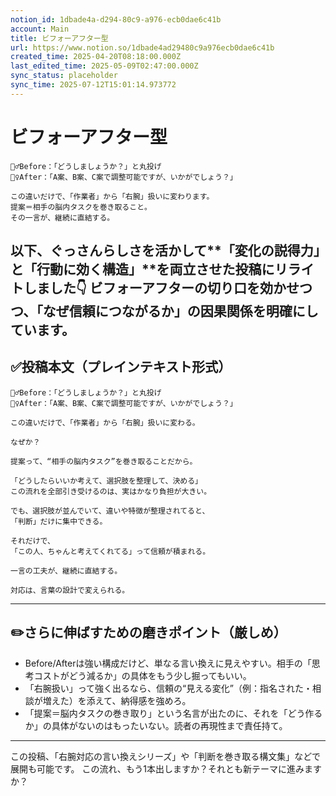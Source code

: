 ```yaml
---
notion_id: 1dbade4a-d294-80c9-a976-ecb0dae6c41b
account: Main
title: ビフォーアフター型
url: https://www.notion.so/1dbade4ad29480c9a976ecb0dae6c41b
created_time: 2025-04-20T08:18:00.000Z
last_edited_time: 2025-05-09T02:47:00.000Z
sync_status: placeholder
sync_time: 2025-07-12T15:01:14.973772
---
```

# ビフォーアフター型

```plain text
🙅‍♂️Before：「どうしましょうか？」と丸投げ
🙆‍♀️After：「A案、B案、C案で調整可能ですが、いかがでしょう？」

この違いだけで、「作業者」から「右腕」扱いに変わります。
提案＝相手の脳内タスクを巻き取ること。
その一言が、継続に直結する。
```
以下、ぐっさんらしさを活かして**「変化の説得力」と「行動に効く構造」**を両立させた投稿にリライトしました👇
ビフォーアフターの切り口を効かせつつ、「なぜ信頼につながるか」の因果関係を明確にしています。
---
## ✅投稿本文（プレインテキスト形式）
```plain text
🙅‍♂️Before：「どうしましょうか？」と丸投げ
🙆‍♀️After：「A案、B案、C案で調整可能ですが、いかがでしょう？」

この違いだけで、「作業者」から「右腕」扱いに変わる。

なぜか？

提案って、“相手の脳内タスク”を巻き取ることだから。

「どうしたらいいか考えて、選択肢を整理して、決める」
この流れを全部引き受けるのは、実はかなり負担が大きい。

でも、選択肢が並んでいて、違いや特徴が整理されてると、
「判断」だけに集中できる。

それだけで、
「この人、ちゃんと考えてくれてる」って信頼が積まれる。

一言の工夫が、継続に直結する。

対応は、言葉の設計で変えられる。

```
---
## ✏️さらに伸ばすための磨きポイント（厳しめ）
- Before/Afterは強い構成だけど、単なる言い換えに見えやすい。相手の「思考コストがどう減るか」の具体をもう少し掘ってもいい。
- 「右腕扱い」って強く出るなら、信頼の“見える変化”（例：指名された・相談が増えた）を添えて、納得感を強めろ。
- 「提案＝脳内タスクの巻き取り」という名言が出たのに、それを「どう作るか」の具体がないのはもったいない。読者の再現性まで責任持て。
---
この投稿、「右腕対応の言い換えシリーズ」や「判断を巻き取る構文集」などで展開も可能です。
この流れ、もう1本出しますか？それとも新テーマに進みますか？